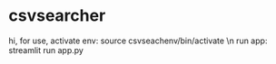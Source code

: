 # csvsearcher

hi,
for use,
activate env: source csvseachenv/bin/activate \n
run app: streamlit run app.py
